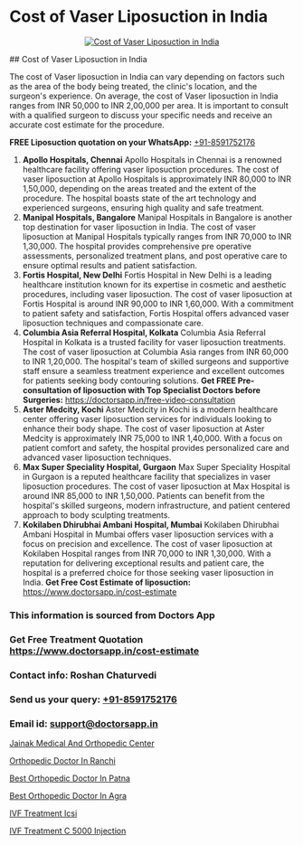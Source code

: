 # Cost of Vaser Liposuction in India

<p align="center">
  <a href="https://doctorsapp.co.in/uploads/treatment_image/Risks%20and%20benefits%20of%20liposuction.jpg">
    <img src="https://doctorsapp.co.in/treatment/liposuction" alt="Cost of Vaser Liposuction in India">
  </a>
</p>
## Cost of Vaser Liposuction in India

The cost of Vaser liposuction in India can vary depending on factors such as the area of the body being treated, the clinic's location, and the surgeon's experience. On average, the cost of Vaser liposuction in India ranges from INR 50,000 to INR 2,00,000 per area. It is important to consult with a qualified surgeon to discuss your specific needs and receive an accurate cost estimate for the procedure.

**FREE Liposuction quotation on your WhatsApp:**  [+91-8591752176](https://api.whatsapp.com/send?phone=8591752176)

1) **Apollo Hospitals, Chennai**
  Apollo Hospitals in Chennai is a renowned healthcare facility offering vaser liposuction procedures. The cost of vaser liposuction at Apollo Hospitals is approximately INR 80,000 to INR 1,50,000, depending on the areas treated and the extent of the procedure. The hospital boasts state of the art technology and experienced surgeons, ensuring high quality and safe treatment.
2) **Manipal Hospitals, Bangalore**
  Manipal Hospitals in Bangalore is another top destination for vaser liposuction in India. The cost of vaser liposuction at Manipal Hospitals typically ranges from INR 70,000 to INR 1,30,000. The hospital provides comprehensive pre operative assessments, personalized treatment plans, and post operative care to ensure optimal results and patient satisfaction.
3) **Fortis Hospital, New Delhi**
  Fortis Hospital in New Delhi is a leading healthcare institution known for its expertise in cosmetic and aesthetic procedures, including vaser liposuction. The cost of vaser liposuction at Fortis Hospital is around INR 90,000 to INR 1,60,000. With a commitment to patient safety and satisfaction, Fortis Hospital offers advanced vaser liposuction techniques and compassionate care.
4) **Columbia Asia Referral Hospital, Kolkata**
  Columbia Asia Referral Hospital in Kolkata is a trusted facility for vaser liposuction treatments. The cost of vaser liposuction at Columbia Asia ranges from INR 60,000 to INR 1,20,000. The hospital's team of skilled surgeons and supportive staff ensure a seamless treatment experience and excellent outcomes for patients seeking body contouring solutions.
**Get FREE Pre-consultation of liposuction with Top Specialist Doctors before Surgeries:** https://doctorsapp.in/free-video-consultation
5) **Aster Medcity, Kochi**
  Aster Medcity in Kochi is a modern healthcare center offering vaser liposuction services for individuals looking to enhance their body shape. The cost of vaser liposuction at Aster Medcity is approximately INR 75,000 to INR 1,40,000. With a focus on patient comfort and safety, the hospital provides personalized care and advanced vaser liposuction techniques.
6) **Max Super Speciality Hospital, Gurgaon**
  Max Super Speciality Hospital in Gurgaon is a reputed healthcare facility that specializes in vaser liposuction procedures. The cost of vaser liposuction at Max Hospital is around INR 85,000 to INR 1,50,000. Patients can benefit from the hospital's skilled surgeons, modern infrastructure, and patient centered approach to body sculpting treatments.
7) **Kokilaben Dhirubhai Ambani Hospital, Mumbai**
  Kokilaben Dhirubhai Ambani Hospital in Mumbai offers vaser liposuction services with a focus on precision and excellence. The cost of vaser liposuction at Kokilaben Hospital ranges from INR 70,000 to INR 1,30,000. With a reputation for delivering exceptional results and patient care, the hospital is a preferred choice for those seeking vaser liposuction in India.
**Get Free Cost Estimate of liposuction:** https://www.doctorsapp.in/cost-estimate

### This information is sourced from Doctors App 
### Get Free Treatment Quotation https://www.doctorsapp.in/cost-estimate
### Contact info: Roshan Chaturvedi 
### Send us your query: [+91-8591752176](https://api.whatsapp.com/send?phone=8591752176) 
### Email id: support@doctorsapp.in

[Jainak Medical And Orthopedic Center](https://www.linkedin.com/pulse/jainak-medical-orthopedic-center-knee-replacement-treatment-lsale?trackingId=sGvF6%2FmwnFSTCd%2FoD%2BRsDw%3D%3D&lipi=urn%3Ali%3Apage%3Ad_flagship3_company_admin%3B%2FMzkEXxJRqGf2zEVBOlEsA%3D%3D)

[Orthopedic Doctor In Ranchi](https://www.linkedin.com/pulse/orthopedic-doctor-ranchi-doctorsapp-khulna-ga69e?trackingId=v5P4mtlFklB1Pj2Q9mxt0g%3D%3D&lipi=urn%3Ali%3Apage%3Ad_flagship3_company_admin%3BEfzsr1%2BmQ6eR1XkJR7MU1A%3D%3D)

[Best Orthopedic Doctor In Patna](https://medium.com/@akashbhatt14/best-orthopedic-doctor-in-patna-8c859a2fdfe6)

[Best Orthopedic Doctor In Agra](https://medium.com/@vimalrana22/best-orthopedic-doctor-in-agra-57701d43b31f)

[IVF Treatment Icsi](https://doctors-apps.github.io/doctorsapp/ivf-treatment-icsi)

[IVF Treatment C 5000 Injection](https://doctors-apps.github.io/doctorsapp/ivf-treatment-c-5000-injection)

